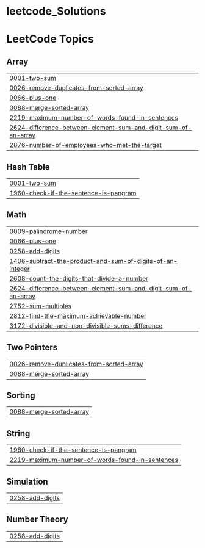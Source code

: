 # leetcode_Solutions
<!---LeetCode Topics Start-->
# LeetCode Topics
## Array
|  |
| ------- |
| [0001-two-sum](https://github.com/ShahilVK/leetcode_Solutions/tree/master/0001-two-sum) |
| [0026-remove-duplicates-from-sorted-array](https://github.com/ShahilVK/leetcode_Solutions/tree/master/0026-remove-duplicates-from-sorted-array) |
| [0066-plus-one](https://github.com/ShahilVK/leetcode_Solutions/tree/master/0066-plus-one) |
| [0088-merge-sorted-array](https://github.com/ShahilVK/leetcode_Solutions/tree/master/0088-merge-sorted-array) |
| [2219-maximum-number-of-words-found-in-sentences](https://github.com/ShahilVK/leetcode_Solutions/tree/master/2219-maximum-number-of-words-found-in-sentences) |
| [2624-difference-between-element-sum-and-digit-sum-of-an-array](https://github.com/ShahilVK/leetcode_Solutions/tree/master/2624-difference-between-element-sum-and-digit-sum-of-an-array) |
| [2876-number-of-employees-who-met-the-target](https://github.com/ShahilVK/leetcode_Solutions/tree/master/2876-number-of-employees-who-met-the-target) |
## Hash Table
|  |
| ------- |
| [0001-two-sum](https://github.com/ShahilVK/leetcode_Solutions/tree/master/0001-two-sum) |
| [1960-check-if-the-sentence-is-pangram](https://github.com/ShahilVK/leetcode_Solutions/tree/master/1960-check-if-the-sentence-is-pangram) |
## Math
|  |
| ------- |
| [0009-palindrome-number](https://github.com/ShahilVK/leetcode_Solutions/tree/master/0009-palindrome-number) |
| [0066-plus-one](https://github.com/ShahilVK/leetcode_Solutions/tree/master/0066-plus-one) |
| [0258-add-digits](https://github.com/ShahilVK/leetcode_Solutions/tree/master/0258-add-digits) |
| [1406-subtract-the-product-and-sum-of-digits-of-an-integer](https://github.com/ShahilVK/leetcode_Solutions/tree/master/1406-subtract-the-product-and-sum-of-digits-of-an-integer) |
| [2608-count-the-digits-that-divide-a-number](https://github.com/ShahilVK/leetcode_Solutions/tree/master/2608-count-the-digits-that-divide-a-number) |
| [2624-difference-between-element-sum-and-digit-sum-of-an-array](https://github.com/ShahilVK/leetcode_Solutions/tree/master/2624-difference-between-element-sum-and-digit-sum-of-an-array) |
| [2752-sum-multiples](https://github.com/ShahilVK/leetcode_Solutions/tree/master/2752-sum-multiples) |
| [2812-find-the-maximum-achievable-number](https://github.com/ShahilVK/leetcode_Solutions/tree/master/2812-find-the-maximum-achievable-number) |
| [3172-divisible-and-non-divisible-sums-difference](https://github.com/ShahilVK/leetcode_Solutions/tree/master/3172-divisible-and-non-divisible-sums-difference) |
## Two Pointers
|  |
| ------- |
| [0026-remove-duplicates-from-sorted-array](https://github.com/ShahilVK/leetcode_Solutions/tree/master/0026-remove-duplicates-from-sorted-array) |
| [0088-merge-sorted-array](https://github.com/ShahilVK/leetcode_Solutions/tree/master/0088-merge-sorted-array) |
## Sorting
|  |
| ------- |
| [0088-merge-sorted-array](https://github.com/ShahilVK/leetcode_Solutions/tree/master/0088-merge-sorted-array) |
## String
|  |
| ------- |
| [1960-check-if-the-sentence-is-pangram](https://github.com/ShahilVK/leetcode_Solutions/tree/master/1960-check-if-the-sentence-is-pangram) |
| [2219-maximum-number-of-words-found-in-sentences](https://github.com/ShahilVK/leetcode_Solutions/tree/master/2219-maximum-number-of-words-found-in-sentences) |
## Simulation
|  |
| ------- |
| [0258-add-digits](https://github.com/ShahilVK/leetcode_Solutions/tree/master/0258-add-digits) |
## Number Theory
|  |
| ------- |
| [0258-add-digits](https://github.com/ShahilVK/leetcode_Solutions/tree/master/0258-add-digits) |
<!---LeetCode Topics End-->